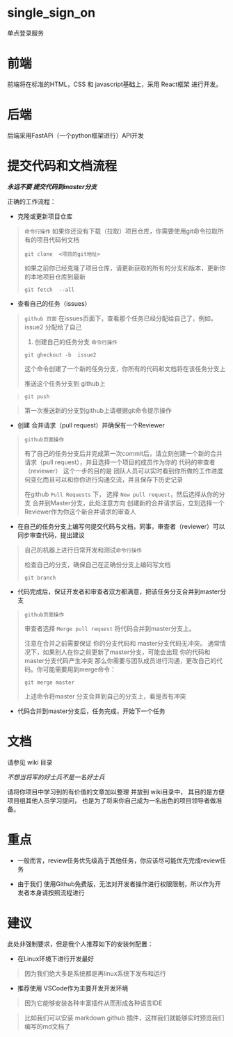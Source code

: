 # single_sign_on
单点登录服务


# 前端

前端将在标准的HTML，CSS 和 javascript基础上，采用 React框架 进行开发。

# 后端

后端采用FastAPi（一个python框架进行）API开发

# 提交代码和文档流程

***永远不要 提交代码到master分支***

正确的工作流程：

* 克隆或更新项目仓库

> ```命令行操作```
> 如果你还没有下载（拉取）项目仓库，你需要使用git命令拉取所有的项目代码何文档
> ```
> git clone  <项目的git地址>
> ```
> 
> 如果之前你已经克隆了项目仓库，请更新获取的所有的分支和版本，更新你的本地项目仓库到最新
> ```
> git fetch  --all
> ```


* 查看自己的任务（issues）

> ```github 页面```
> 在issues页面下，查看那个任务已经分配给自己了，例如，issue2 分配给了自己
> 
> 1. 创建自己的任务分支
> ```命令行操作```
> ```
> git gheckout -b  issue2
> ```
> 这个命令创建了一个新的任务分支，你所有的代码和文档将在该任务分支上
>
> 推送这个任务分支到 github上

> ``` git push ``` 

> 第一次推送新的分支到github上请根据git命令提示操作

* 创建 合并请求（pull request）并确保有一个Reviewer

> `github页面操作`
> 
> 有了自己的任务分支后并完成第一次commit后，请立刻创建一个新的合并请求（pull request），并且选择一个项目的成员作为你的 代码的审查者（reviewer）
> 这个一步的目的是 团队人员可以实时看到你所做的工作进度何变化而且可以和你你进行沟通交流，并且保存下历史记录
> 
> 在github ```Pull Requests``` 下， 选择 ```New pull request```，然后选择从你的分支 合并到Master分支，此处注意方向
> 创建新的合并请求后，立刻选择一个Reviewer作为你这个新合并请求的审查人
> 

* 在自己的任务分支上编写何提交代码与文档，同事，审查者（reviewer）可以同步审查代码，提出建议

> 自己的机器上进行日常开发和测试```命令行操作```
> 
> 检查自己的分支，确保自己在正确份分支上编码写文档
> ```
> git branch
> ```
> 

* 代码完成后，保证开发者和审查者双方都满意，把该任务分支合并到master分支

> ```github页面操作```
> 
> 审查者选择 ```Merge pull request``` 将代码合并到master分支上。
> 
> 注意在合并之前需要保证 你的分支代码和 master分支代码无冲突。
> 通常情况下，如果别人在你之前更新了master分支，可能会出现 你的代码和master分支代码产生冲突
> 那么你需要与团队成员进行沟通，更改自己的代码。你可能需要用到merge命令：
> ```
> git merge master
> ```
> 上述命令将master 分支合并到自己的分支上，看是否有冲突
> 

* 代码合并到master分支后，任务完成，开始下一个任务


# 文档

请参见 wiki 目录

*不想当将军的好士兵不是一名好士兵*

请将你项目中学习到的有价值的文章加以整理 并放到 wiki目录中，
其目的是方便项目组其他人员学习提问，
也是为了将来你自己成为一名出色的项目领导者做准备。



# 重点

* 一般而言，review任务优先级高于其他任务，你应该尽可能优先完成review任务

* 由于我们 使用Github免费版，无法对开发者操作进行权限限制，所以作为开发者本身请按照流程进行


# 建议

此处非强制要求，但是我个人推荐如下的安装何配置：

* 在Linux环境下进行开发最好

> 因为我们绝大多是系统都是再linux系统下发布和运行

* 推荐使用 VSCode作为主要开发开发环境

> 因为它能够安装各种丰富插件从而形成各种语言IDE

> 比如我们可以安装 markdown github 插件，这样我们就能够实时预览我们编写的md文档了
